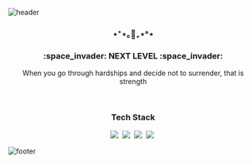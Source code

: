 <!--
**my8za/my8za** is a ✨ _special_ ✨ repository because its `README.md` (this file) appears on your GitHub profile.

Here are some ideas to get you started:

- 🔭 I’m currently working on ...
- 🌱 I’m currently learning ...
- 👯 I’m looking to collaborate on ...
- 🤔 I’m looking for help with ...
- 💬 Ask me about ...
- 📫 How to reach me: ...
- 😄 Pronouns: ...
- ⚡ Fun fact: ...
-->
![header](https://capsule-render.vercel.app/api?type=slice&color=4bc0b0&height=200&section=header&width:100%)

<h3 align ="center">⋆⁺⋆｡🦋₊⋆°⋆</h3>
<h3 align ="center">:space_invader: NEXT LEVEL :space_invader:</h3>
<p align = "center">When you go through hardships and decide not to surrender, that is strength</p>
<br>
<h3 align ="center">Tech Stack</h3>
<div display ="flex" align="center">
  <img src="https://img.shields.io/badge/Javascript-fac552?style=flat-square&logo=Javascript&logoColor=white"/></a>&nbsp 
  <img src="https://img.shields.io/badge/CSS3-1572B6?style=flat-square&logo=CSS3&logoColor=white"/></a>&nbsp 
  <img src="https://img.shields.io/badge/HTML5-E34F26?style=flat-square&logo=HTML5&logoColor=white"/></a>&nbsp 
  <img src="https://img.shields.io/badge/GitHub-181717?style=flat-square&logo=GitHub&logoColor=white"/></a>&nbsp 
</div>


![footer](https://capsule-render.vercel.app/api?type=slice&color=2c383b&height=150&section=footer&width="100%")
